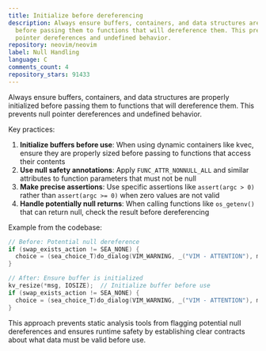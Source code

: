 ```yaml
---
title: Initialize before dereferencing
description: Always ensure buffers, containers, and data structures are properly initialized
  before passing them to functions that will dereference them. This prevents null
  pointer dereferences and undefined behavior.
repository: neovim/neovim
label: Null Handling
language: C
comments_count: 4
repository_stars: 91433
---
```


Always ensure buffers, containers, and data structures are properly initialized before passing them to functions that will dereference them. This prevents null pointer dereferences and undefined behavior.

Key practices:
1. **Initialize buffers before use**: When using dynamic containers like kvec, ensure they are properly sized before passing to functions that access their contents
2. **Use null safety annotations**: Apply `FUNC_ATTR_NONNULL_ALL` and similar attributes to function parameters that must not be null
3. **Make precise assertions**: Use specific assertions like `assert(argc > 0)` rather than `assert(argc >= 0)` when zero values are not valid
4. **Handle potentially null returns**: When calling functions like `os_getenv()` that can return null, check the result before dereferencing

Example from the codebase:
```c
// Before: Potential null dereference
if (swap_exists_action != SEA_NONE) {
  choice = (sea_choice_T)do_dialog(VIM_WARNING, _("VIM - ATTENTION"), msg.items, ...);
}

// After: Ensure buffer is initialized
kv_resize(*msg, IOSIZE);  // Initialize buffer before use
if (swap_exists_action != SEA_NONE) {
  choice = (sea_choice_T)do_dialog(VIM_WARNING, _("VIM - ATTENTION"), msg.items, ...);
}
```

This approach prevents static analysis tools from flagging potential null dereferences and ensures runtime safety by establishing clear contracts about what data must be valid before use.